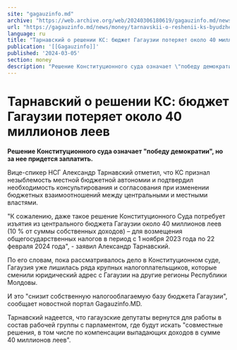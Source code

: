 ```yaml
---
site: "gagauzinfo.md"
archive: "https://web.archive.org/web/20240306180619/gagauzinfo.md/news/money/tarnavskii-o-reshenii-ks-byudzhet-gagauzii-poteryaet-okolo-40-millionov-leev"
url: "https://gagauzinfo.md/news/money/tarnavskii-o-reshenii-ks-byudzhet-gagauzii-poteryaet-okolo-40-millionov-leev"
language: ru
title: "Тарнавский о решении КС: бюджет Гагаузии потеряет около 40 миллионов леев"
publication: '[[Gagauzinfo]]'
published: '2024-03-05'
section: money
description: "Решение Конституционного суда означает \"победу демократии\", но за нее придется заплатить."
---
```


# Тарнавский о решении КС: бюджет Гагаузии потеряет около 40 миллионов леев

**Решение Конституционного суда означает "победу демократии", но за нее придется заплатить.**

Вице-спикер НСГ Александр Тарнавский отметил, что КС признал незыблемость местной бюджетной автономии и подтвердил необходимость консультирования и согласования при изменении бюджетных взаимоотношений между центральными и местными властями.

"К сожалению, даже такое решение Конституционного Суда потребует изъятия из центрального бюджета Гагаузии около 40 миллионов леев (10 % от суммы собственных доходов) – для возмещения общегосударственных налогов в период с 1 ноября 2023 года по 22 февраля 2024 года", - заявил Александр Тарнавский.

По его словам, пока рассматривалось дело в Конституционном суде, Гагаузия уже лишилась ряда крупных налогоплательщиков, которые сменили юридический адрес с Гагаузии на другие регионы Республики Молдовы.

И это "снизит собственную налогооблагаемую базу бюджета Гагаузии", сообщает новостной портал Gagauzinfo.MD.

Тарнавский надеется, что гагаузские депутаты вернутся для работы в состав рабочей группы с парламентом, где будут искать "совместные решения, в том числе по компенсации выпадающих доходов в сумме 40 миллионов леев".